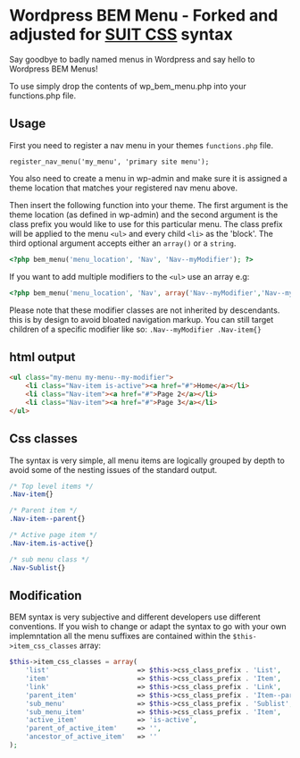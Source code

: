 # Wordpress BEM Menu - Forked and adjusted for [SUIT CSS](https://github.com/suitcss/suit) syntax

Say goodbye to badly named menus in Wordpress and say hello to Wordpress BEM Menus!

To use simply drop the contents of wp_bem_menu.php into your functions.php file.


## Usage

First you need to register a nav menu in your themes `functions.php` file.

`register_nav_menu('my_menu', 'primary site menu');`

You also need to create a menu in wp-admin and make sure it is assigned a theme location that matches your registered nav menu above.

Then insert the following function into your theme. The first argument is the theme location (as defined in wp-admin) and the second argument is the class prefix you would like to use for this particular menu. The class prefix will be applied to the menu `<ul>` and every child `<li>` as the 'block'. The third optional argument accepts either an `array()` or a `string`.

```php
<?php bem_menu('menu_location', 'Nav', 'Nav--myModifier'); ?>
```
If you want to add multiple modifiers to the `<ul>` use an array e.g:
```php
<?php bem_menu('menu_location', 'Nav', array('Nav--myModifier','Nav--myOtherModifier')) ?>
```
Please note that these modifier classes are not inherited by descendants. this is by design to avoid bloated navigation markup. You can still target children of a specific modifier like so: `.Nav--myModifier .Nav-item{}`

## html output
```html
<ul class="my-menu my-menu--my-modifier">
    <li class="Nav-item is-active"><a href="#">Home</a></li>
    <li class="Nav-item"><a href="#">Page 2</a></li>
    <li class="Nav-item"><a href="#">Page 3</a></li>
</ul>
```

## Css classes

The syntax is very simple, all menu items are logically grouped by depth to avoid some of the nesting issues of the standard output.

```css
/* Top level items */
.Nav-item{}

/* Parent item */
.Nav-item--parent{}

/* Active page item */
.Nav-item.is-active{}

/* sub menu class */
.Nav-Sublist{}

```

## Modification

BEM syntax is very subjective and different developers use different conventions. If you wish to change or adapt the syntax to go with your own implemntation all the menu suffixes are contained within the `$this->item_css_classes` array:

```php
$this->item_css_classes = array(
    'list'                      => $this->css_class_prefix . 'List',
    'item'                      => $this->css_class_prefix . 'Item',
    'link'                      => $this->css_class_prefix . 'Link',
    'parent_item'               => $this->css_class_prefix . 'Item--parent',
    'sub_menu'                  => $this->css_class_prefix . 'Sublist',
    'sub_menu_item'             => $this->css_class_prefix . 'Item',
    'active_item'               => 'is-active',
    'parent_of_active_item'     => '',
    'ancestor_of_active_item'   => ''
);

```
